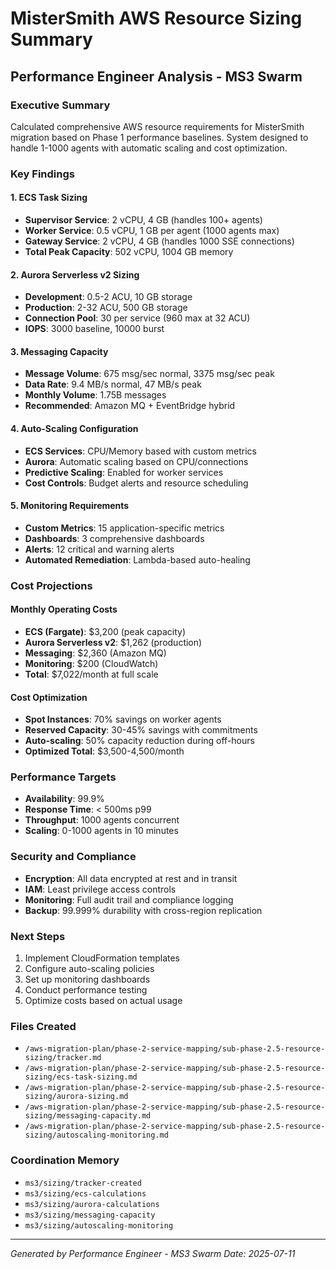 # MisterSmith AWS Resource Sizing Summary

## Performance Engineer Analysis - MS3 Swarm

### Executive Summary
Calculated comprehensive AWS resource requirements for MisterSmith migration based on Phase 1 performance baselines. System designed to handle 1-1000 agents with automatic scaling and cost optimization.

### Key Findings

#### 1. ECS Task Sizing
- **Supervisor Service**: 2 vCPU, 4 GB (handles 100+ agents)
- **Worker Service**: 0.5 vCPU, 1 GB per agent (1000 agents max)
- **Gateway Service**: 2 vCPU, 4 GB (handles 1000 SSE connections)
- **Total Peak Capacity**: 502 vCPU, 1004 GB memory

#### 2. Aurora Serverless v2 Sizing
- **Development**: 0.5-2 ACU, 10 GB storage
- **Production**: 2-32 ACU, 500 GB storage
- **Connection Pool**: 30 per service (960 max at 32 ACU)
- **IOPS**: 3000 baseline, 10000 burst

#### 3. Messaging Capacity
- **Message Volume**: 675 msg/sec normal, 3375 msg/sec peak
- **Data Rate**: 9.4 MB/s normal, 47 MB/s peak
- **Monthly Volume**: 1.75B messages
- **Recommended**: Amazon MQ + EventBridge hybrid

#### 4. Auto-Scaling Configuration
- **ECS Services**: CPU/Memory based with custom metrics
- **Aurora**: Automatic scaling based on CPU/connections
- **Predictive Scaling**: Enabled for worker services
- **Cost Controls**: Budget alerts and resource scheduling

#### 5. Monitoring Requirements
- **Custom Metrics**: 15 application-specific metrics
- **Dashboards**: 3 comprehensive dashboards
- **Alerts**: 12 critical and warning alerts
- **Automated Remediation**: Lambda-based auto-healing

### Cost Projections

#### Monthly Operating Costs
- **ECS (Fargate)**: $3,200 (peak capacity)
- **Aurora Serverless v2**: $1,262 (production)
- **Messaging**: $2,360 (Amazon MQ)
- **Monitoring**: $200 (CloudWatch)
- **Total**: $7,022/month at full scale

#### Cost Optimization
- **Spot Instances**: 70% savings on worker agents
- **Reserved Capacity**: 30-45% savings with commitments
- **Auto-scaling**: 50% capacity reduction during off-hours
- **Optimized Total**: $3,500-4,500/month

### Performance Targets
- **Availability**: 99.9%
- **Response Time**: < 500ms p99
- **Throughput**: 1000 agents concurrent
- **Scaling**: 0-1000 agents in 10 minutes

### Security and Compliance
- **Encryption**: All data encrypted at rest and in transit
- **IAM**: Least privilege access controls
- **Monitoring**: Full audit trail and compliance logging
- **Backup**: 99.999% durability with cross-region replication

### Next Steps
1. Implement CloudFormation templates
2. Configure auto-scaling policies
3. Set up monitoring dashboards
4. Conduct performance testing
5. Optimize costs based on actual usage

### Files Created
- `/aws-migration-plan/phase-2-service-mapping/sub-phase-2.5-resource-sizing/tracker.md`
- `/aws-migration-plan/phase-2-service-mapping/sub-phase-2.5-resource-sizing/ecs-task-sizing.md`
- `/aws-migration-plan/phase-2-service-mapping/sub-phase-2.5-resource-sizing/aurora-sizing.md`
- `/aws-migration-plan/phase-2-service-mapping/sub-phase-2.5-resource-sizing/messaging-capacity.md`
- `/aws-migration-plan/phase-2-service-mapping/sub-phase-2.5-resource-sizing/autoscaling-monitoring.md`

### Coordination Memory
- `ms3/sizing/tracker-created`
- `ms3/sizing/ecs-calculations`
- `ms3/sizing/aurora-calculations`
- `ms3/sizing/messaging-capacity`
- `ms3/sizing/autoscaling-monitoring`

---
*Generated by Performance Engineer - MS3 Swarm*
*Date: 2025-07-11*